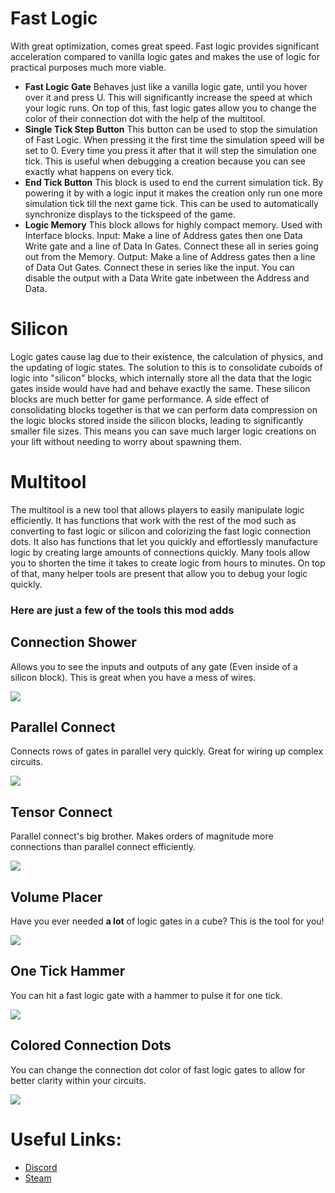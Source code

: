 # Fast Logic
With great optimization, comes great speed. Fast logic provides significant acceleration compared to vanilla logic gates and makes the use of logic for practical purposes much more viable.

* **Fast Logic Gate**
Behaves just like a vanilla logic gate, until you hover over it and press U. This will significantly increase the speed at which your logic runs. On top of this, fast logic gates allow you to change the color of their connection dot with the help of the multitool.
* **Single Tick Step Button**
This button can be used to stop the simulation of Fast Logic. When pressing it the first time the simulation speed will be set to 0. Every time you press it after that it will step the simulation one tick. This is useful when debugging a creation because you can see exactly what happens on every tick.
* **End Tick Button**
This block is used to end the current simulation tick. By powering it by with a logic input it makes the creation only run one more simulation tick till the next game tick. This can be used to automatically synchronize displays to the tickspeed of the game.
* **Logic Memory**
This block allows for highly compact memory. Used with Interface blocks. Input: Make a line of Address gates then one Data Write gate and a line of Data In Gates. Connect these all in series going out from the Memory. Output: Make a line of Address gates then a line of Data Out Gates. Connect these in series like the input. You can disable the output with a Data Write gate inbetween the Address and Data.

# Silicon
Logic gates cause lag due to their existence, the calculation of physics, and the updating of logic states. The solution to this is to consolidate cuboids of logic into "silicon" blocks, which internally store all the data that the logic gates inside would have had and behave exactly the same. These silicon blocks are much better for game performance. A side effect of consolidating blocks together is that we can perform data compression on the logic blocks stored inside the silicon blocks, leading to significantly smaller file sizes. This means you can save much larger logic creations on your lift without needing to worry about spawning them.

# Multitool
The multitool is a new tool that allows players to easily manipulate logic efficiently. It has functions that work with the rest of the mod such as converting to fast logic or silicon and colorizing the fast logic connection dots. It also has functions that let you quickly and effortlessly manufacture logic by creating large amounts of connections quickly. Many tools allow you to shorten the time it takes to create logic from hours to minutes. On top of that, many helper tools are present that allow you to debug your logic quickly.

### Here are just a few of the tools this mod adds

## Connection Shower
Allows you to see the inputs and outputs of any gate (Even inside of a silicon block). This is great when you have a mess of wires.

![](https://media.giphy.com/media/v1.Y2lkPTc5MGI3NjExdWFsODRtMDIxMmNwcnB5aTdsYWVtcGZjdjBtMGV5cHBvcDJ3YndwNiZlcD12MV9pbnRlcm5hbF9naWZfYnlfaWQmY3Q9Zw/Txbf3zPT7py96SI8os/giphy.gif)

## Parallel Connect
Connects rows of gates in parallel very quickly. Great for wiring up complex circuits.

![](https://media.giphy.com/media/v1.Y2lkPTc5MGI3NjExMzZ4NnZsNnF0emZnaDA3d3dsbXA4ZXUwc3J6dDRkNmEycnIwb3Q3MCZlcD12MV9pbnRlcm5hbF9naWZfYnlfaWQmY3Q9Zw/Nm4MDReXKguzcfhPc7/giphy.gif)

## Tensor Connect
Parallel connect's big brother. Makes orders of magnitude more connections than parallel connect efficiently.

![](https://media.giphy.com/media/v1.Y2lkPTc5MGI3NjExenY0emY4d3d1MG95Z3B1eDQwb2NoeXZxMGw1djd6YXI3ZGFmbnRoOSZlcD12MV9pbnRlcm5hbF9naWZfYnlfaWQmY3Q9Zw/A0CuwesGXJfCwTvoEt/giphy.gif)

## Volume Placer
Have you ever needed **a lot** of logic gates in a cube? This is the tool for you!

![](https://media.giphy.com/media/v1.Y2lkPTc5MGI3NjExNGJlMXE4bXl0NXNyemp4ZGM4ZGFoc2lzazZqMTNnc3IwaXVweXA3YSZlcD12MV9pbnRlcm5hbF9naWZfYnlfaWQmY3Q9Zw/3NEm5yO91VaoXUi0qA/giphy.gif)

## One Tick Hammer
You can hit a fast logic gate with a hammer to pulse it for one tick.

![](https://media.giphy.com/media/v1.Y2lkPTc5MGI3NjExbDR1NmY1MnVja3Zsbm94MnJ3OGVndjZvYjVibTUwbG1vZzVqbDAzcCZlcD12MV9pbnRlcm5hbF9naWZfYnlfaWQmY3Q9Zw/JuiP8UJhrinbzLtztC/giphy.gif)

## Colored Connection Dots
You can change the connection dot color of fast logic gates to allow for better clarity within your circuits.

![](https://media.giphy.com/media/v1.Y2lkPTc5MGI3NjExNzhqemVjb3hqdGxiZXB2dXVseXZtMWxib2t4cDI1ZHdwMTZibHFzbSZlcD12MV9pbnRlcm5hbF9naWZfYnlfaWQmY3Q9Zw/2QWxev1dP3207uun4p/giphy.gif)

# Useful Links:
* [Discord](https://discord.gg/9NwK65xe2G)
* [Steam](https://steamcommunity.com/sharedfiles/filedetails/?id=3100500975)

